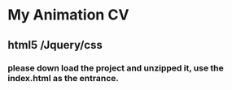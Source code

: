 # My Animation CV

## html5 /Jquery/css

### please down load the project and unzipped it, use the index.html as the  entrance.

